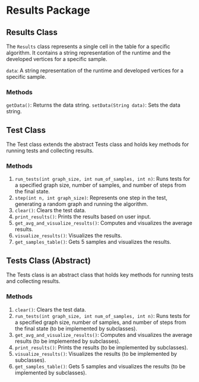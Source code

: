 # Results Package

## Results Class

The `Results` class represents a single cell in the table for a specific algorithm.
It contains a string representation of the runtime and the developed vertices for a specific sample.

`data`: A string representation of the runtime and developed vertices for a specific sample.
### Methods
`getData()`: Returns the data string.
`setData(String data)`: Sets the data string.

## Test Class
The Test class extends the abstract Tests class and holds key methods for running tests and collecting results.

### Methods
1) `run_tests(int graph_size, int num_of_samples, int n)`: Runs tests for a specified graph size, number of samples, and number of steps from the final state.
2) `step(int n, int graph_size)`: Represents one step in the test, generating a random graph and running the algorithm.
3) `clear()`: Clears the test data.
4) `print_results()`: Prints the results based on user input.
5) `get_avg_and_visualize_results()`: Computes and visualizes the average results.
6) `visualize_results()`: Visualizes the results.
7) `get_samples_table()`: Gets 5 samples and visualizes the results.


## Tests Class (Abstract)
The Tests class is an abstract class that holds key methods for running tests and collecting results.

### Methods
1) `clear()`: Clears the test data.
2) `run_tests(int graph_size, int num_of_samples, int n)`: Runs tests for a specified graph size, number of samples, and number of steps from the final state (to be implemented by subclasses).
3) `get_avg_and_visualize_results()`: Computes and visualizes the average results (to be implemented by subclasses).
4) `print_results()`: Prints the results (to be implemented by subclasses).
5) `visualize_results()`: Visualizes the results (to be implemented by subclasses).
6) `get_samples_table()`: Gets 5 samples and visualizes the results (to be implemented by subclasses).

